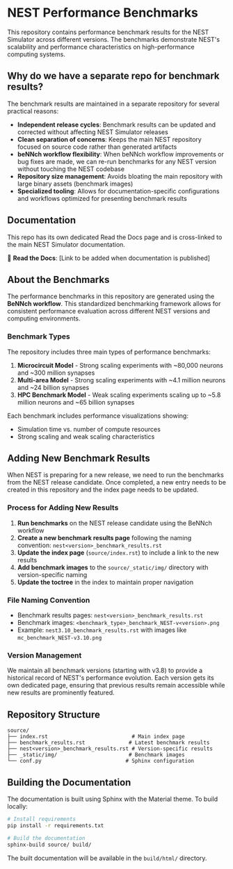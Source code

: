 # NEST Performance Benchmarks

This repository contains performance benchmark results for the NEST Simulator across different versions. The benchmarks
demonstrate NEST's scalability and performance characteristics on high-performance computing systems.

## Why do we have a separate repo for benchmark results?

The benchmark results are maintained in a separate repository for several practical reasons:

- **Independent release cycles**: Benchmark results can be updated and corrected without affecting NEST Simulator releases
- **Clean separation of concerns**: Keeps the main NEST repository focused on source code rather than generated artifacts
- **beNNch workflow flexibility**: When beNNch workflow improvements or bug fixes are made, we can re-run benchmarks for any NEST version without touching the NEST codebase
- **Repository size management**: Avoids bloating the main repository with large binary assets (benchmark images)
- **Specialized tooling**: Allows for documentation-specific configurations and workflows optimized for presenting benchmark results

## Documentation

This repo has its own dedicated Read the Docs page and is cross-linked to the main NEST Simulator documentation.


📖 **Read the Docs**: [Link to be added when documentation is published]

## About the Benchmarks

The performance benchmarks in this repository are generated using the **BeNNch workflow**.
This standardized benchmarking framework allows for consistent performance evaluation across different
NEST versions and computing environments.

### Benchmark Types

The repository includes three main types of performance benchmarks:

1. **Microcircuit Model** - Strong scaling experiments with ~80,000 neurons and ~300 million synapses
2. **Multi-area Model** - Strong scaling experiments with ~4.1 million neurons and ~24 billion synapses
3. **HPC Benchmark Model** - Weak scaling experiments scaling up to ~5.8 million neurons and ~65 billion synapses

Each benchmark includes performance visualizations showing:
- Simulation time vs. number of compute resources
- Strong scaling and weak scaling characteristics

## Adding New Benchmark Results

When NEST is preparing for a new release, we need to run the benchmarks from the NEST release candidate. Once completed,
a new entry needs to be created in this repository and the index page needs to be updated.

### Process for Adding New Results

1. **Run benchmarks** on the NEST release candidate using the BeNNch workflow
2. **Create a new benchmark results page** following the naming convention: `nest<version>_benchmark_results.rst`
3. **Update the index page** (`source/index.rst`) to include a link to the new results
4. **Add benchmark images** to the `source/_static/img/` directory with version-specific naming
5. **Update the toctree** in the index to maintain proper navigation

### File Naming Convention

- Benchmark results pages: `nest<version>_benchmark_results.rst`
- Benchmark images: `<benchmark_type>_benchmark_NEST-v<version>.png`
- Example: `nest3.10_benchmark_results.rst` with images like `mc_benchmark_NEST-v3.10.png`

### Version Management

We maintain all benchmark versions (starting with v3.8) to provide a historical record of NEST's performance evolution.
Each version gets its own dedicated page, ensuring that previous results remain accessible while new results are
prominently featured.

## Repository Structure

```
source/
├── index.rst                           # Main index page
├── benchmark_results.rst              # Latest benchmark results
├── nest<version>_benchmark_results.rst # Version-specific results
├── _static/img/                       # Benchmark images
└── conf.py                           # Sphinx configuration
```

## Building the Documentation

The documentation is built using Sphinx with the Material theme. To build locally:

```bash
# Install requirements
pip install -r requirements.txt

# Build the documentation
sphinx-build source/ build/
```

The built documentation will be available in the `build/html/` directory.
